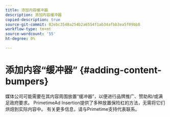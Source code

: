 ```yaml
---
title: 添加内容缓冲器
description: 添加内容缓冲器
copied-description: true
source-git-commit: 02ebc3548a254b2a6554f1ab34afbb3ea5f09bb8
workflow-type: tm+mt
source-wordcount: '55'
ht-degree: 0%

---
```


# 添加内容“缓冲器” {#adding-content-bumpers}

媒体公司可能需要在其内容周围放置“缓冲器”，以便进行品牌推广、赞助和/或满足政府要求。 PrimetimeAd Insertion提供了多种放置保险杠的方法，无需将它们烘焙到实际内容中。 有关更多信息，请与Primetime支持代表联系。
